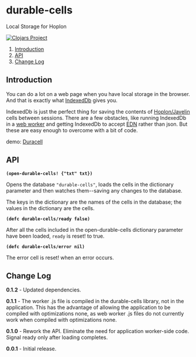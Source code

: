 # durable-cells
Local Storage for Hoplon

[![Clojars Project](https://img.shields.io/clojars/v/aatree/durable-cells.svg)](https://clojars.org/aatree/durable-cells)

1. [Introduction](#introduction)
1. [API](#api)
1. [Change Log](#change-log)

## Introduction

You can do a lot on a web page when you have local storage in the browser.
And that is exactly what
[IndexedDb](https://developer.mozilla.org/en-US/docs/Web/API/IndexedDB_API)
gives you.

IndexedDb is just the perfect thing for saving the contents of 
[Hoplon/Javelin](https://github.com/hoplon/javelin)
cells between sessions.
There are a few obstacles, like running IndexedDb in a 
[web worker](http://www.w3schools.com/html/html5_webworkers.asp)
and getting IndexedDb to accept 
[EDN](https://github.com/edn-format/edn)
rather than json. But these are
easy enough to overcome with a bit of code.

demo: [Duracell](https://github.com/aatree/aademos/tree/master/duracell)

## API

**```(open-durable-cells! {"txt" txt})```**

Opens the database ```"durable-cells"```, loads the cells in the dictionary parameter
and then watches them--saving any changes to the database.

The keys in the dictionary are the names of the cells in the database;
the values in the dictionary are the cells.

**```(defc durable-cells/ready false)```**

After all the cells included in the open-durable-cells dictionary parameter
have been loaded, ```ready``` is reset! to true.

**```(defc durable-cells/error nil)```**

The error cell is reset! when an error occurs.

## Change Log

**0.1.2** - Updated dependencies.

**0.1.1** - The worker .js file is compiled in the durable-cells library,
not in the application. This has the advantage of allowing the application to
be compiled with optimizations none, as web worker .js files do not currently
work when compiled with optimizations none.

**0.1.0** - Rework the API. Eliminate the need for application worker-side code.
Signal ready only after loading completes.

**0.0.1** - Initial release.
